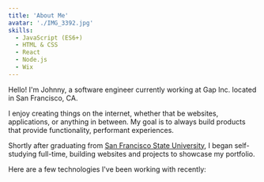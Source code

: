 ```yaml
---
title: 'About Me'
avatar: './IMG_3392.jpg'
skills:
  - JavaScript (ES6+)
  - HTML & CSS
  - React
  - Node.js
  - Wix
---
```


Hello! I'm Johnny, a software engineer currently working at Gap Inc. located in San Francisco, CA. 

I enjoy creating things on the internet, whether that be websites, applications, or anything in between. My goal is to always build products that provide functionality, performant experiences.

Shortly after graduating from [San Francisco State University](https://sfsu.edu/), I began self-studying full-time, building websites and projects to showcase my portfolio.

Here are a few technologies I've been working with recently:
